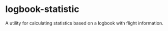 # logbook-statistic
A utility for calculating statistics based on a logbook with flight information.

